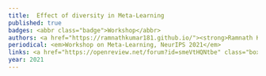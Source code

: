 ```yaml
---
title: 	Effect of diversity in Meta-Learning
published: true
badges: <abbr class="badge">Workshop</abbr>
authors: <a href="https://ramnathkumar181.github.io/"><strong>Ramnath Kumar</strong></a>, <a href="https://tristandeleu.github.io/">Tristan Deleu</a> and <a href="https://yoshuabengio.org/">Yoshua Bengio</a>.
periodical: <em>Workshop on Meta-Learning, NeurIPS 2021</em>
links: <a href="https://openreview.net/forum?id=smeVtHQNtbe" class="boxed" role="button" target="_blank">PDF</a> <a href="https://github.com/RamnathKumar181/Task-Diversity-meta-learning" class="boxed" role="button" target="_blank">Code</a>
year: 2021
---
```

